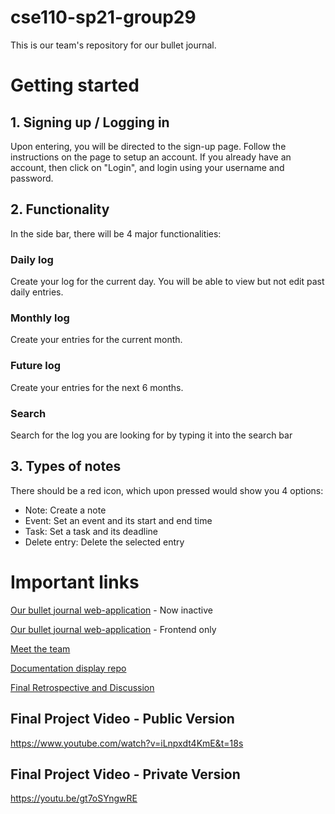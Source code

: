 # cse110-sp21-group29
This is our team's repository for our bullet journal.

# Getting started 
## 1. Signing up / Logging in
Upon entering, you will be directed to the sign-up page. Follow the instructions on the page to setup an account.
If you already have an account, then click on "Login", and login using your username and password.

## 2. Functionality
In the side bar, there will be 4 major functionalities: 

### Daily log
Create your log for the current day. You will be able to view but not edit past daily entries.

### Monthly log
Create your entries for the current month.

### Future log
Create your entries for the next 6 months. 

### Search
Search for the log you are looking for by typing it into the search bar 

## 3. Types of notes
There should be a red icon, which upon pressed would show you 4 options:
<ul>
  <li> Note: Create a note 
  <li> Event: Set an event and its start and end time
  <li> Task: Set a task and its deadline
  <li> Delete entry: Delete the selected entry
</ul>

# Important links
[Our bullet journal web-application](http://elew27.pythonanywhere.com/) - Now inactive

[Our bullet journal web-application](https://cse110-sp21-group29.github.io/cse110-sp21-group29/source/frontend/app/) - Frontend only

[Meet the team](https://github.com/cse110-sp21-group29/cse110-sp21-group29/blob/57190d0b908c781484c7a4d84432d488a81af6e0/admin/team.md)

[Documentation display repo](https://github.com/cse110-sp21-group29/docs)

[Final Retrospective and Discussion](https://docs.google.com/document/d/1dbyHUQ8UoQJv5CClBoTor5WmI-x5mRb7_26RFqNi6oY)

## Final Project Video - Public Version
https://www.youtube.com/watch?v=iLnpxdt4KmE&t=18s

## Final Project Video - Private Version 
https://youtu.be/gt7oSYngwRE
